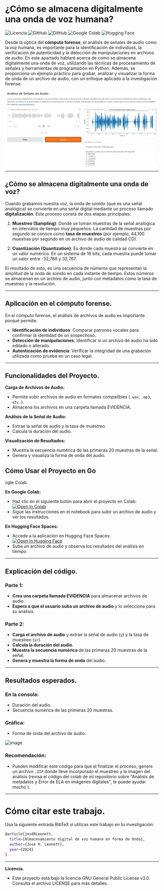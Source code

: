 # ¿Cómo se almacena digitalmente una onda de voz humana?
![Licencia](https://img.shields.io/badge/Licencia-GNU%20GPL%20v3-blue)
![GitHub](https://img.shields.io/badge/Python-3.8%2B-green)
![GitHub](https://img.shields.io/badge/Estado-Activo-brightgreen)
![Google Colab](https://img.shields.io/badge/Google_Colab-F9AB00?style=for-the-badge&logo=google-colab&logoColor=white)
![Hugging Face](https://img.shields.io/badge/🤗%20Hugging%20Face-FFD21E?style=for-the-badge&logo=huggingface&logoColor=black)


Desde la optica del **cómputo forense**, el análisis de señales de audio como la voz humana, es importante para la identificación de individuos, la verificación de autenticidad y la detección de manipulaciones en archivos de audio. En este apartado hablaré acerca de como se almacena digitalmente una onda de voz, utilizando las técnicas de procesamiento de señales y herramientas de programación en Python. Además, se proporciona un ejemplo práctico para grabar, analizar y visualizar la forma de onda de un archivo de audio, con un enfoque aplicado a la investigación forense.

![image](https://github.com/jrleonett/almacenamiento-digital-onda-voz/blob/main/voz-audio.webp)

---

## ¿Cómo se almacena digitalmente una onda de voz?

Cuando grabamos nuestra voz, la onda de sonido (que es una señal analógica) se convierte en una señal digital mediante un proceso llamado **digitalización**. Este proceso consta de dos etapas principales:

1. **Muestreo (Sampling)**: Donde se toman muestras de la señal analógica en intervalos de tiempo muy pequeños. La cantidad de muestras por segundo se conoce como **tasa de muestreo** (por ejemplo, 44,100 muestras por segundo en un archivo de audio de calidad CD).

2. **Cuantización (Quantization)**: Es donde cada muestra se convierte en un valor numérico. En un sistema de 16 bits, cada muestra puede tomar un valor entre -32,768 y 32,767.

El resultado de esto, es una secuencia de números que representan la amplitud de la onda de sonido en cada instante de tiempo. Estos números se almacenan en un archivo de audio, junto con metadatos como la tasa de muestreo y la resolución.

---

## Aplicación en el cómputo forense.

En el cómputo forense, el análisis de archivos de audio es importante porqué permite:
- **Identificación de individuos**: Comparar patrones vocales para confirmar la identidad de un sospechoso.
- **Detección de manipulaciones**: Identificar si un archivo de audio ha sido editado o alterado.
- **Autenticación de evidencia**: Verificar la integridad de una grabación utilizada como prueba en un caso legal.

---

## Funcionalidades del Proyecto.

**Carga de Archivos de Audio:**
- Permite subir archivos de audio en formatos compatibles (`.wav`, `.mp3`, `etc.`).
- Almacena los archivos en una carpeta llamada EVIDENCIA.

**Análisis de la Señal de Audio:**
- Extrae la señal de audio y la tasa de muestreo.
- Calcula la duración del audio.

**Visualización de Resultados:**
- Muestra la secuencia numérica de las primeras 20 muestras de la señal.
- Genera y visualiza la forma de onda del audio.

## Cómo Usar el Proyecto en Go
ogle Colab.

**En Google Colab:**
- Haz clic en el siguiente botón para abrir el proyecto en Colab:
[![Open In Colab](https://colab.research.google.com/assets/colab-badge.svg)](https://colab.research.google.com/drive/1QAR8exd7P6oxLK3MTD4JF1WjgP6-YN5h?usp=sharing)
- Sigue las instrucciones en el notebook para subir un archivo de audio y ver los resultados.

**En Hugging Face Spaces:**
- Accede a la aplicación en Hugging Face Spaces:
[![Open in Hugging Face](https://img.shields.io/badge/🤗%20Hugging%20Face-Spaces-blue)](https://huggingface.co/spaces/leonett/analisis-audio-voz)
- Sube un archivo de audio y observa los resultados del análisis en tiempo 

---

## Explicación del código.

### Parte 1:
- **Crea una carpeta llamada EVIDENCIA** para almacenar archivos de audio.
- **Espera a que el usuario suba un archivo de audio** y lo selecciona para su análisis.

### Parte 2:
- **Carga el archivo de audio** y extrae la señal de audio (`y`) y la tasa de muestreo (`sr`).
- **Calcula la duración del audio**.
- **Muestra la secuencia numérica** de las primeras 20 muestras de la señal.
- **Genera y muestra la forma de onda** del audio.

---

## Resultados esperados.

### En la consola:
- Duración del audio.
- Secuencia numérica de las primeras 20 muestras.

### Gráfica:
- Forma de onda del archivo de audio.

![image](https://drive.google.com/uc?export=view&id=1WEY16S8WdK4BCxA7Hb029vuRsR2FzOSc)

### Recomendación:
- Pueden modificar este código para que al finalizar el proceso, genere un archivo `.ZIP` donde lleve incorporado el muestreo y la imagen del análisis (revisa el código del colab de mi repositorio sobre "Análisis de metadatos y Error de ELA en imágenes digitales", te puede ayudar mucho ).

---
# Cómo citar este trabajo.
Usa la siguiente entrada BibTeX si utilizas este trabajo en tu investigación:
```bash
@article{joséRLeonett,
  title={Almacenamiento digital de voz humana en forma de Onda},
  author={José R. Leonett},
  year={2024}
}
```
---
**Licencia.**
- Este proyecto está bajo la licencia GNU General Public License v3.0. Consulta el archivo LICENSE para más detalles.


